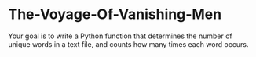 # The-Voyage-Of-Vanishing-Men
 Your goal is to write a Python function that determines the number of unique words in a text file, and counts how many times each word occurs. 
